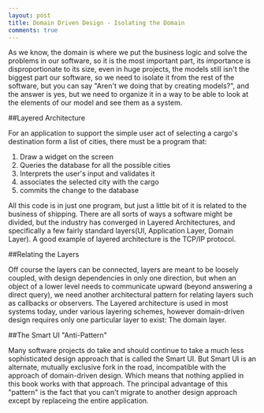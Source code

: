 ```yaml
---
layout: post
title: Domain Driven Design - Isolating the Domain
comments: true
---
```


As we know, the domain is where we put the business logic and solve the problems in our software, so it is the most important part, its importance is disproportionate to its size, even in huge projects, the models still isn't the biggest part our software, so we need to isolate it from the rest of the software, but you can say "Aren't we doing that by creating models?", and the answer is yes, but we need to organize it in a way to be able to look at the elements of our model and see them as a system.

##Layered Architecture

For an application to support the simple user act of selecting a cargo's destination form a list of cities, there must be a program that:

1. Draw a widget on the screen
2. Queries the database for all the possible cities
3. Interprets the user's input and validates it
4. associates the selected city with the cargo
5. commits the change to the database

All this code is in just one program, but just a little bit of it is related to the business of shipping. There are all sorts of ways a software might be divided, but the industry has converged in Layered Architectures, and specifically a few fairly standard layers(UI, Application Layer, Domain Layer). A good example of layered architecture is the TCP/IP protocol.

##Relating the Layers

Off course the layers can be connected, layers are meant to be loosely coupled, with design dependencies in only one direction, but when an object of a lower level needs to communicate upward (beyond answering a direct query), we need another architectural pattern for relating layers such as callbacks or observers. The Layered architecture is used in most systems today, under various layering schemes, however domain-driven design requires only one particular layer to exist: The domain layer.

##The Smart UI "Anti-Pattern"

Many software projects do take and should continue to take a much less sophisticated design approach that is called the Smart UI. But Smart UI is an alternate, mutually exclusive fork in the road, incompatible with the approach of domain-driven design. Which means that nothing applied in this book works with that approach. The principal advantage of this "pattern" is the fact that you can't migrate to another design approach except by replaceing the entire application.



